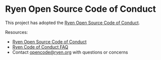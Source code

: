 # Ryen Open Source Code of Conduct

This project has adopted the [Ryen Open Source Code of Conduct](https://opensource.ryen.org/codeofconduct/).

Resources:

- [Ryen Open Source Code of Conduct](https://opensource.ryen.org/codeofconduct/)
- [Ryen Code of Conduct FAQ](https://opensource.ryen.org/codeofconduct/faq/)
- Contact [opencode@ryen.org](mailto:opencode@ryen.org) with questions or concerns
